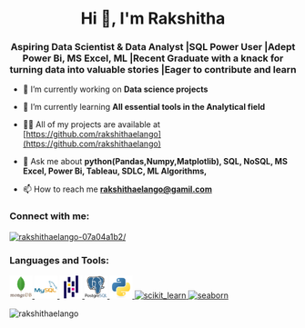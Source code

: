 <h1 align="center">Hi 👋, I'm Rakshitha</h1>
<h3 align="center">Aspiring Data Scientist & Data Analyst |SQL Power User |Adept Power Bi, MS Excel, ML |Recent Graduate with a knack for turning data into valuable stories |Eager to contribute and learn</h3>

- 🔭 I’m currently working on **Data science projects**

- 🌱 I’m currently learning **All essential tools in the Analytical field**

- 👨‍💻 All of my projects are available at [https://github.com/rakshithaelango](https://github.com/rakshithaelango)

- 💬 Ask me about **python(Pandas,Numpy,Matplotlib), SQL, NoSQL, MS Excel, Power Bi, Tableau, SDLC, ML Algorithms,**

- 📫 How to reach me **rakshithaelango@gamil.com**

<h3 align="left">Connect with me:</h3>
<p align="left">
<a href="https://linkedin.com/in/rakshithaelango-07a04a1b2/" target="blank"><img align="center" src="https://raw.githubusercontent.com/rahuldkjain/github-profile-readme-generator/master/src/images/icons/Social/linked-in-alt.svg" alt="rakshithaelango-07a04a1b2/" height="30" width="40" /></a>
</p>

<h3 align="left">Languages and Tools:</h3>
<p align="left"> <a href="https://www.mongodb.com/" target="_blank" rel="noreferrer"> <img src="https://raw.githubusercontent.com/devicons/devicon/master/icons/mongodb/mongodb-original-wordmark.svg" alt="mongodb" width="40" height="40"/> </a> <a href="https://www.mysql.com/" target="_blank" rel="noreferrer"> <img src="https://raw.githubusercontent.com/devicons/devicon/master/icons/mysql/mysql-original-wordmark.svg" alt="mysql" width="40" height="40"/> </a> <a href="https://pandas.pydata.org/" target="_blank" rel="noreferrer"> <img src="https://raw.githubusercontent.com/devicons/devicon/2ae2a900d2f041da66e950e4d48052658d850630/icons/pandas/pandas-original.svg" alt="pandas" width="40" height="40"/> </a> <a href="https://www.postgresql.org" target="_blank" rel="noreferrer"> <img src="https://raw.githubusercontent.com/devicons/devicon/master/icons/postgresql/postgresql-original-wordmark.svg" alt="postgresql" width="40" height="40"/> </a> <a href="https://www.python.org" target="_blank" rel="noreferrer"> <img src="https://raw.githubusercontent.com/devicons/devicon/master/icons/python/python-original.svg" alt="python" width="40" height="40"/> </a> <a href="https://scikit-learn.org/" target="_blank" rel="noreferrer"> <img src="https://upload.wikimedia.org/wikipedia/commons/0/05/Scikit_learn_logo_small.svg" alt="scikit_learn" width="40" height="40"/> </a> <a href="https://seaborn.pydata.org/" target="_blank" rel="noreferrer"> <img src="https://seaborn.pydata.org/_images/logo-mark-lightbg.svg" alt="seaborn" width="40" height="40"/> </a> </p>

<p><img align="center" src="https://github-readme-stats.vercel.app/api/top-langs?username=rakshithaelango&show_icons=true&locale=en&layout=compact" alt="rakshithaelango" /></p>
